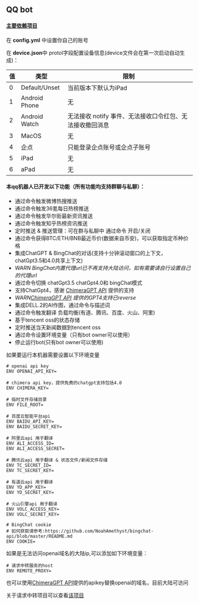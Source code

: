 ## QQ bot

#### [主要依赖项目](https://github.com/Mrs4s/go-cqhttp)

在 **config.yml** 中设置你自己的账号

在 **device.json**中 protol字段配置设备信息(device文件会在第一次启动自动生成)：

| 值 | 类型            | 限制                               |
|---|---------------|----------------------------------|
| 0 | Default/Unset | 当前版本下默认为iPad                     |
| 1 | Android Phone | 无                                |
| 2 | Android Watch | 无法接收 notify 事件、无法接收口令红包、无法接收撤回消息 |
| 3 | MacOS         | 无                                |
| 4 | 企点            | 只能登录企点账号或企点子账号                   |
| 5 | iPad          | 无                                |
| 6 | aPad          | 无                                |

#### 本qq机器人已开发以下功能（所有功能均支持群聊与私聊）：

* 通过命令触发微博热搜推送
* 通过命令触发36氪每日热榜推送
* 通过命令触发华尔街最新资讯推送
* 通过命令触发知乎热榜资讯推送
* 定时推送 & 推送管理：可在群与私聊中 通过命令 开启/关闭
* 通过命令获得BTC/ETH/BNB最近币价(数据来自币安)，可以获取指定币种价格
* 集成ChatGPT & BingChat的对话(支持十分钟滚动窗口的上下文，chatGpt3.5和4.0共享上下文)
* *WARN BingChat内置代理url已不再支持大陆访问，如有需要请自行设置自己的代理url*
* 通过命令切换 chatGpt3.5 chatGpt4.0和 bingChat模式
* 支持ChatGpt4，感谢 [ChimeraGPT API](https://chimeragpt.adventblocks.cc/) 提供的支持
* *WARN[ChimeraGPT API](https://chimeragpt.adventblocks.cc/) 提供的GPT4支持已reverse*
* 集成DELL.2的AI作图，通过命令与描述词
* 通过命令触发翻译 负载均衡(有道、腾讯、百度、火山、阿里)
* 基于tencent oss的状态存储
* 定时推送当天新闻数据到tencent oss
* 通过命令设置环境变量（只有bot owner可以使用）
* 停止运行bot(只有bot owner可以使用)

如果要运行本机器需要设置以下环境变量

```shell
# openai api key
ENV OPENAI_API_KEY=

# chimera api key，提供免费的chatgpt支持包括4.0
ENV CHIMERA_KEY=

# 临时文件存储目录
ENV FILE_ROOT=

# 百度云智能平台api
ENV BAIDU_API_KEY=
ENV BAIDU_SECRET_KEY=

# 阿里云api 用于翻译
ENV ALI_ACCESS_ID=
ENV ALI_ACCESS_SECRET=

# 腾讯云api 用于翻译 & 状态文件/新闻文件存储
ENV TC_SECRET_ID=
ENV TC_SECRET_KEY=

# 有道云api 用于翻译
ENV YD_APP_KEY=
ENV YD_SECRET_KEY=

# 火山引擎api 用于翻译
ENV VOLC_ACCESS_KEY=
ENV VOLC_SECRET_KEY=

# BingChat cookie
# 如何获取请参考:https://github.com/NoahAmethyst/bingchat-api/blob/master/README.md
ENV COOKIE=

```

如果是无法访问openai域名的大陆ip,可以添加如下环境变量：

```shell
# 请求中转服务的host
ENV REMOTE_PROXY=
```

也可以使用[ChimeraGPT API](https://chimeragpt.adventblocks.cc/)提供的apikey替换openai的域名，目前大陆可访问

关于请求中转项目可以查看[该项目
](https://github.com/NoahAmethyst/openai-proxy)






